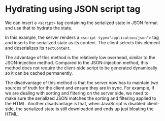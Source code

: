 # Hydrating using JSON script tag

We can insert a `<script>` tag containing the serialized state in JSON format
and use that to hydrate the state.

In this example, the server renders a `<script type="application/json">` tag and
inserts the serialized state as its content. The client selects this element and
deserializes its `textContent`.

The advantage of this method is the relatively low overhead, similar to the
JSON-injection method. Compared to the JSON-injection method, this method does
not require the client-side script to be generated dynamically so it can be 
cached permanently.

The disadvantage of this method is that the server now has to maintain two
sources of truth for the client and ensure they are in sync. For example, if
we are dealing with sorting and filtering on the server side, we need to
make sure the serialized JSON matches the sorting and filtering applied to the
HTML. Another disadvantage is that, when JavaScript is disabled client-side, 
the serialized state is still downloaded and ends up just bloating the HTML.
